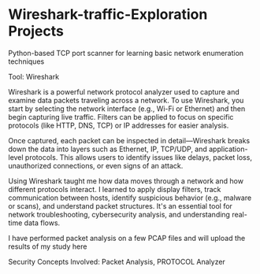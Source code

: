 # Wireshark-traffic-Exploration Projects
Python-based TCP port scanner for learning basic network enumeration techniques

Tool: Wireshark

Wireshark is a powerful network protocol analyzer used to capture and examine data packets traveling across a network. To use Wireshark, you start by selecting the network interface (e.g., Wi-Fi or Ethernet) and then begin capturing live traffic. Filters can be applied to focus on specific protocols (like HTTP, DNS, TCP) or IP addresses for easier analysis.

Once captured, each packet can be inspected in detail—Wireshark breaks down the data into layers such as Ethernet, IP, TCP/UDP, and application-level protocols. This allows users to identify issues like delays, packet loss, unauthorized connections, or even signs of an attack.



Using Wireshark taught me how data moves through a network and how different protocols interact. I learned to apply display filters, track communication between hosts, identify suspicious behavior (e.g., malware or scans), and understand packet structures. It's an essential tool for network troubleshooting, cybersecurity analysis, and understanding real-time data flows. 

I have performed packet analysis on a few PCAP files and will upload the results of my study here


Security Concepts Involved: Packet Analysis, PROTOCOL Analyzer
